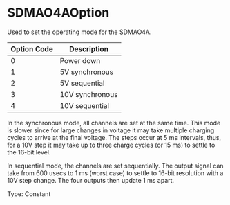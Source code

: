# SDMAO4AOption

Used to set the operating mode for the SDMAO4A.

| Option Code | Description     |
| ----------- | --------------- |
| 0           | Power down      |
| 1           | 5V synchronous  |
| 2           | 5V sequential   |
| 3           | 10V synchronous |
| 4           | 10V sequential  |

In the synchronous mode, all channels are set at the same time. This mode is slower since for large changes in voltage it may take multiple charging cycles to arrive at the final voltage. The steps occur at 5 ms intervals, thus, for a 10V step it may take up to three charge cycles (or 15 ms) to settle to the 16-bit level.

In sequential mode, the channels are set sequentially. The output signal can take from 600 usecs to 1 ms (worst case) to settle to 16-bit resolution with a 10V step change. The four outputs then update 1 ms apart.

Type: Constant
